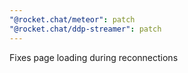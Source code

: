 ```yaml
---
"@rocket.chat/meteor": patch
"@rocket.chat/ddp-streamer": patch
---
```


Fixes page loading during reconnections
